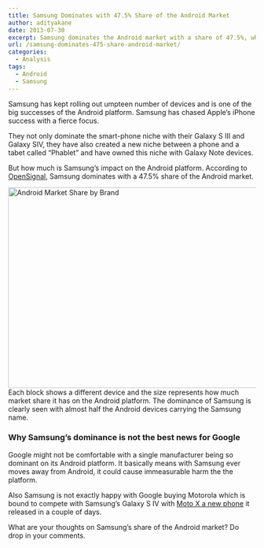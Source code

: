 ```yaml
---
title: Samsung Dominates with 47.5% Share of the Android Market
author: adityakane
date: 2013-07-30
excerpt: Samsung dominates the Android market with a share of 47.5%, which can make it extremely influential in the Android ecosystem.
url: /samsung-dominates-475-share-android-market/
categories:
  - Analysis
tags:
  - Android
  - Samsung
---
```

Samsung has kept rolling out umpteen number of devices and is one of the big successes of the Android platform. Samsung has chased Apple&#8217;s iPhone success with a fierce focus.

They not only dominate the smart-phone niche with their Galaxy S III and Galaxy SIV, they have also created a new niche between a phone and a tabet called &#8220;Phablet&#8221; and have owned this niche with Galaxy Note devices.

But how much is Samsung&#8217;s impact on the Android platform. According to <a href="http://opensignal.com/reports/fragmentation-2013/" onclick="_gaq.push(['_trackEvent', 'outbound-article', 'http://opensignal.com/reports/fragmentation-2013/', 'OpenSignal']);" >OpenSignal</a>, Samsung dominates with a 47.5% share of the Android market.

[<img class="aligncenter size-medium wp-image-76848" alt="Android Market Share by Brand" src="http://cdn.devilsworkshop.org/files/2013/07/Android-Market-Share-by-Brand-600x408.png" width="600" height="408" />][1]Each block shows a different device and the size represents how much market share it has on the Android platform. The dominance of Samsung is clearly seen with almost half the Android devices carrying the Samsung name.

### Why Samsung&#8217;s dominance is not the best news for Google

Google might not be comfortable with a single manufacturer being so dominant on its Android platform. It basically means with Samsung ever moves away from Android, it could cause immeasurable harm the the platform.

Also Samsung is not exactly happy with Google buying Motorola which is bound to compete with Samsung&#8217;s Galaxy S IV with [Moto X a new phone][2] it released in a couple of days.

What are your thoughts on Samsung&#8217;s share of the Android market? Do drop in your comments.

 [1]: http://cdn.devilsworkshop.org/files/2013/07/Android-Market-Share-by-Brand.png
 [2]: http://devilsworkshop.org/news/motorola-moto-x-event-aug01/76712/ "Motorola to release Moto X on Aug. 1"
